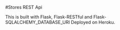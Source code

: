 #Stores REST Api

This is built with Flask, Flask-RESTful and Flask-SQLALCHEMY_DATABASE_URI
Deployed on Heroku.
